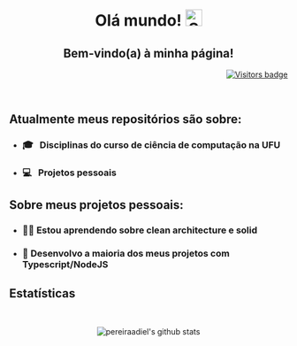 <h1 align="center">Olá mundo! <img width="30" src="https://emojis.slackmojis.com/emojis/images/1531849430/4246/blob-sunglasses.gif?1531849430" alt="Sunglasses emoji" /> </h1>

<h2 align="center"> Bem-vindo(a) à minha página! </h2>

<p align="right">
  <a href="https://github.com/pereiraadiel/pereiraadiel">
      <img src="https://badges.pufler.dev/visits/pereiraadiel/pereiraadiel" alt="Visitors badge" />
   </a>
</p>


<br/>

## Atualmente meus repositórios são sobre:

- ### :mortar_board: &nbsp; Disciplinas do curso de ciência de computação na UFU

- ### :computer: &nbsp; Projetos pessoais 

## Sobre meus projetos pessoais:
- ### 👨‍🎓 Estou aprendendo sobre clean architecture e solid 

- ### 👷 Desenvolvo a maioria dos meus projetos com Typescript/NodeJS


## Estatísticas

<br/>

<p align="center">
  <img src="https://github-readme-stats.vercel.app/api?username=pereiraadiel&show_icons=true&theme=dracula&locale=pt-BR" alt="pereiraadiel's github stats" />
</p>
<!-- <p align="center">
    <img src="https://github-readme-stats.vercel.app/api/top-langs/?username=pereiraadiel&layout=compact&theme=dracula&locale=pt-BR" alt="Top Languages" />
 </p> -->

